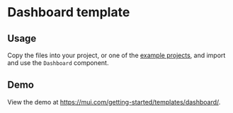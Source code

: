 # Dashboard template

## Usage

<!-- #default-branch-switch -->

Copy the files into your project, or one of the [example projects](https://github.com/mui-org/material-ui/tree/master/examples), and import and use the `Dashboard` component.

## Demo

<!-- #default-branch-switch -->

View the demo at https://mui.com/getting-started/templates/dashboard/.
